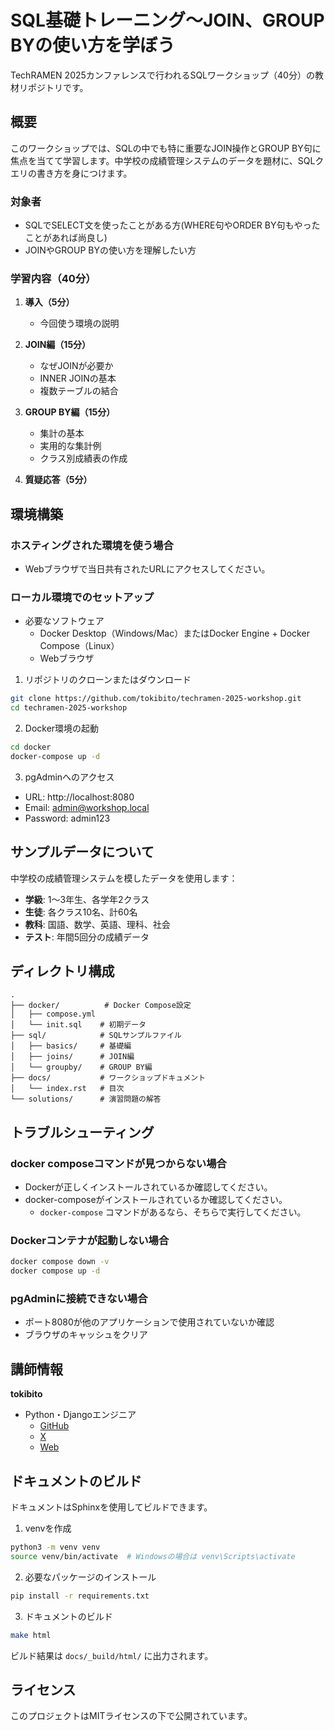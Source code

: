 # SQL基礎トレーニング～JOIN、GROUP BYの使い方を学ぼう

TechRAMEN 2025カンファレンスで行われるSQLワークショップ（40分）の教材リポジトリです。

## 概要

このワークショップでは、SQLの中でも特に重要なJOIN操作とGROUP BY句に焦点を当てて学習します。中学校の成績管理システムのデータを題材に、SQLクエリの書き方を身につけます。

### 対象者

- SQLでSELECT文を使ったことがある方(WHERE句やORDER BY句もやったことがあれば尚良し)
- JOINやGROUP BYの使い方を理解したい方

### 学習内容（40分）

1. **導入（5分）**
   - 今回使う環境の説明

2. **JOIN編（15分）**
   - なぜJOINが必要か
   - INNER JOINの基本
   - 複数テーブルの結合

3. **GROUP BY編（15分）**
   - 集計の基本
   - 実用的な集計例
   - クラス別成績表の作成

4. **質疑応答（5分）**

## 環境構築

### ホスティングされた環境を使う場合

- Webブラウザで当日共有されたURLにアクセスしてください。

### ローカル環境でのセットアップ

- 必要なソフトウェア
   - Docker Desktop（Windows/Mac）またはDocker Engine + Docker Compose（Linux）
   - Webブラウザ

1. リポジトリのクローンまたはダウンロード
```bash
git clone https://github.com/tokibito/techramen-2025-workshop.git
cd techramen-2025-workshop
```

2. Docker環境の起動
```bash
cd docker
docker-compose up -d
```

3. pgAdminへのアクセス
- URL: http://localhost:8080
- Email: admin@workshop.local
- Password: admin123

## サンプルデータについて

中学校の成績管理システムを模したデータを使用します：
- **学級**: 1〜3年生、各学年2クラス
- **生徒**: 各クラス10名、計60名
- **教科**: 国語、数学、英語、理科、社会
- **テスト**: 年間5回分の成績データ

## ディレクトリ構成

```
.
├── docker/          # Docker Compose設定
│   ├── compose.yml
│   └── init.sql    # 初期データ
├── sql/            # SQLサンプルファイル
│   ├── basics/     # 基礎編
│   ├── joins/      # JOIN編
│   └── groupby/    # GROUP BY編
├── docs/           # ワークショップドキュメント
│   └── index.rst   # 目次
└── solutions/      # 演習問題の解答
```

## トラブルシューティング

### docker composeコマンドが見つからない場合
- Dockerが正しくインストールされているか確認してください。
- docker-composeがインストールされているか確認してください。
   - `docker-compose` コマンドがあるなら、そちらで実行してください。

### Dockerコンテナが起動しない場合
```bash
docker compose down -v
docker compose up -d
```

### pgAdminに接続できない場合
- ポート8080が他のアプリケーションで使用されていないか確認
- ブラウザのキャッシュをクリア

## 講師情報

**tokibito**
- Python・Djangoエンジニア
   - [GitHub](https://github.com/tokibito)
   - [X](https://x.com/tokibito)
   - [Web](https://nullpobug.com/)

## ドキュメントのビルド

ドキュメントはSphinxを使用してビルドできます。

1. venvを作成
```bash
python3 -m venv venv
source venv/bin/activate  # Windowsの場合は venv\Scripts\activate
```

2. 必要なパッケージのインストール
```bash
pip install -r requirements.txt
```

3. ドキュメントのビルド
```bash
make html
```

ビルド結果は `docs/_build/html/` に出力されます。

## ライセンス

このプロジェクトはMITライセンスの下で公開されています。
